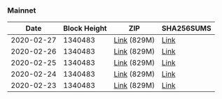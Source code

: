### Mainnet

|    Date    | Block Height | ZIP | SHA256SUMS |
| ---------- | ------------ | --- | ---------- |
| 2020-02-27 | 1340483 | [Link](https://s3-ap-southeast-2.amazonaws.com/ion-bootstrap/mainnet/2020-02-27/bootstrap.dat.zip) (829M) | [Link](https://s3-ap-southeast-2.amazonaws.com/ion-bootstrap/mainnet/2020-02-27/SHA256SUMS) |
| 2020-02-26 | 1340483 | [Link](https://s3-ap-southeast-2.amazonaws.com/ion-bootstrap/mainnet/2020-02-26/bootstrap.dat.zip) (829M) | [Link](https://s3-ap-southeast-2.amazonaws.com/ion-bootstrap/mainnet/2020-02-26/SHA256SUMS) |
| 2020-02-25 | 1340483 | [Link](https://s3-ap-southeast-2.amazonaws.com/ion-bootstrap/mainnet/2020-02-25/bootstrap.dat.zip) (829M) | [Link](https://s3-ap-southeast-2.amazonaws.com/ion-bootstrap/mainnet/2020-02-25/SHA256SUMS) |
| 2020-02-24 | 1340483 | [Link](https://s3-ap-southeast-2.amazonaws.com/ion-bootstrap/mainnet/2020-02-24/bootstrap.dat.zip) (829M) | [Link](https://s3-ap-southeast-2.amazonaws.com/ion-bootstrap/mainnet/2020-02-24/SHA256SUMS) |
| 2020-02-23 | 1340483 | [Link](https://s3-ap-southeast-2.amazonaws.com/ion-bootstrap/mainnet/2020-02-23/bootstrap.dat.zip) (829M) | [Link](https://s3-ap-southeast-2.amazonaws.com/ion-bootstrap/mainnet/2020-02-23/SHA256SUMS) |
